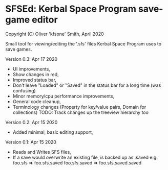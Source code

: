 # SFSEd: Kerbal Space Program save-game editor
Copyright (C) Oliver 'kfsone' Smith, April 2020

Small tool for viewing/editing the '.sfs' files Kerbal Space Program uses to save games.

Version 0.3: Apr 17 2020
- UI improvements,
 - Show changes in red,
 - Improved status bar,
 - Don't leave "Loaded" or "Saved" in the status bar for a long time (was confusing)
- Minor memory/cpu performance improvements,
- General code cleanup,
- Terminology changes (Property for key/value pairs, Domain for collections)
TODO: Track changes up the treeview hierarchy too

Version 0.2: Apr 15 2020
- Added minimal, basic editing support,

Version 0.1: Apr 15 2020
- Reads and Writes SFS files,
- If a save would overwrite an existing file, is backed up as <original name>.saved
	e.g. foo.sfs => foo.sfs.saved
		 foo.sfs.saved => foo.sfs.saved.saved

